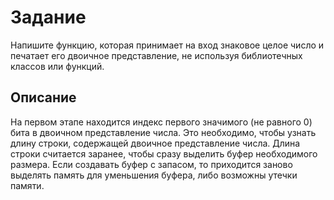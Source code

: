 # Задание
Напишите функцию, которая принимает на вход знаковое целое число и печатает его двоичное представление, не используя библиотечных классов или функций. 

## Описание
На первом этапе находится индекс первого значимого (не равного 0) бита в двоичном представление числа.
Это необходимо, чтобы узнать длину строки, содержащей двоичное представление числа. Длина строки считается заранее, чтобы
сразу выделить буфер необходимого размера. Если создавать буфер с запасом, то приходится заново выделять память для уменьшения буфера, 
либо возможны утечки памяти.